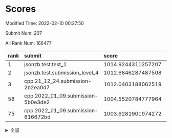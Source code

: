 # Scores

Modified Time: 2022-02-10 00:27:50

Submit Num: 207

All Rank Num: 166477

| rank |               submit               |       score        |       sigma        | pk_num |
| :--- | :--------------------------------- | :----------------- | :----------------- | :----- |
| 1    | jsonzb.test.test_1                 | 1014.9244311257207 | 0.8509784904401868 | 3220   |
| 2    | jsonzb.test.submission_level_4     | 1012.6846287487508 | 0.7896653325812073 | 3216   |
| 3    | cpp.21_12_24.submission-2b2ea0d7   | 1012.0403188062519 | 0.7862288351029442 | 3217   |
| 58   | cpp.2022_01_09.submission-5b0e3de2 | 1004.5520784777964 | 0.7151822494918136 | 3212   |
| 75   | cpp.2022_01_09.submission-816672bd | 1003.6281901974272 | 0.7197334482019212 | 3217   |


<details>
<summary>全部</summary>

| rank |                 submit                 |       score        |       sigma        | pk_num |
| :--- | :------------------------------------- | :----------------- | :----------------- | :----- |
| 1    | jsonzb.test.test_1                     | 1014.9244311257207 | 0.8509784904401868 | 3220   |
| 2    | jsonzb.test.submission_level_4         | 1012.6846287487508 | 0.7896653325812073 | 3216   |
| 3    | cpp.21_12_24.submission-2b2ea0d7       | 1012.0403188062519 | 0.7862288351029442 | 3217   |
| 4    | gobigger.level_3.submission_level_3_36 | 1011.7444071916135 | 0.7762222120031409 | 3215   |
| 5    | gobigger.level_3.submission_level_3_46 | 1011.2803240761555 | 0.769227674658446  | 3216   |
| 6    | gobigger.level_3.submission_level_3_0  | 1011.1982202825238 | 0.7750158557112585 | 3215   |
| 7    | gobigger.level_3.submission_level_3_7  | 1011.1623205770204 | 0.797538140776798  | 3218   |
| 8    | gobigger.level_3.submission_level_3_19 | 1011.1115424292786 | 0.8149438109996238 | 3220   |
| 9    | gobigger.level_3.submission_level_3_26 | 1010.8936910535798 | 0.7682903341954592 | 3222   |
| 10   | gobigger.level_3.submission_level_3_41 | 1010.7927885003082 | 0.7543435097993288 | 3216   |
| 11   | gobigger.level_3.submission_level_3_31 | 1010.7903326982506 | 0.774589099292441  | 3217   |
| 12   | gobigger.level_3.submission_level_3_24 | 1010.6743262059869 | 0.7617153345733849 | 3217   |
| 13   | gobigger.level_3.submission_level_3_32 | 1010.5480663460482 | 0.7738247377826029 | 3219   |
| 14   | gobigger.level_3.submission_level_3_12 | 1010.5359058687939 | 0.7593341971725682 | 3218   |
| 15   | gobigger.level_3.submission_level_3_28 | 1010.4820285626495 | 0.7712864305412404 | 3218   |
| 16   | gobigger.level_3.submission_level_3_43 | 1010.4417500307434 | 0.7659392669915003 | 3226   |
| 17   | gobigger.level_3.submission_level_3_42 | 1010.4288036654896 | 0.7776448341661999 | 3215   |
| 18   | gobigger.level_3.submission_level_3_8  | 1010.4204200425553 | 0.7496899782609922 | 3215   |
| 19   | gobigger.level_3.submission_level_3_2  | 1010.2725168079689 | 0.7488143751354341 | 3213   |
| 20   | gobigger.level_3.submission_level_3_37 | 1010.263720553428  | 0.7620129980262285 | 3218   |
| 21   | gobigger.level_3.submission_level_3_30 | 1010.2474808495876 | 0.7615232897851957 | 3219   |
| 22   | gobigger.level_3.submission_level_3_39 | 1010.2388012233456 | 0.7737139513859297 | 3219   |
| 23   | gobigger.level_3.submission_level_3_22 | 1010.2058103605765 | 0.7661205792633128 | 3218   |
| 24   | gobigger.level_3.submission_level_3_45 | 1010.1633246866169 | 0.7131089819773421 | 3218   |
| 25   | gobigger.level_3.submission_level_3_10 | 1010.1610330672462 | 0.7730052169611045 | 3221   |
| 26   | gobigger.level_3.submission_level_3_1  | 1010.1555490190441 | 0.7553247464170937 | 3223   |
| 27   | gobigger.level_3.submission_level_3_40 | 1010.1149106295411 | 0.7559889164997188 | 3217   |
| 28   | gobigger.level_3.submission_level_3_48 | 1010.0623095282373 | 0.7614450628251377 | 3216   |
| 29   | gobigger.level_3.submission_level_3_15 | 1010.0461427981987 | 0.7662232146006446 | 3214   |
| 30   | gobigger.level_3.submission_level_3_34 | 1010.0383065190481 | 0.7557346675394255 | 3219   |
| 31   | gobigger.level_3.submission_level_3_29 | 1009.9128760166817 | 0.7664468931015364 | 3220   |
| 32   | gobigger.level_3.submission_level_3_5  | 1009.9115545418748 | 0.7603370730697073 | 3217   |
| 33   | gobigger.level_3.submission_level_3_20 | 1009.896286690712  | 0.7775939656731057 | 3216   |
| 34   | gobigger.level_3.submission_level_3_35 | 1009.8640610542443 | 0.7408666922338458 | 3216   |
| 35   | gobigger.level_3.submission_level_3_16 | 1009.823790682716  | 0.7846004617330059 | 3213   |
| 36   | gobigger.level_3.submission_level_3_27 | 1009.6932216370328 | 0.7678457195677698 | 3212   |
| 37   | gobigger.level_3.submission_level_3_23 | 1009.6919849200565 | 0.7516162466819554 | 3218   |
| 38   | gobigger.level_3.submission_level_3_47 | 1009.6735656052199 | 0.7307868615332559 | 3214   |
| 39   | gobigger.level_3.submission_level_3_11 | 1009.6301825044925 | 0.7545471042229036 | 3215   |
| 40   | gobigger.level_3.submission_level_3_25 | 1009.5984656640842 | 0.759468531249087  | 3213   |
| 41   | gobigger.level_3.submission_level_3_17 | 1009.5765481228051 | 0.7642693157691962 | 3215   |
| 42   | gobigger.level_3.submission_level_3_38 | 1009.5259363381263 | 0.7710974375981733 | 3216   |
| 43   | gobigger.level_3.submission_level_3_6  | 1009.4513079536821 | 0.7578164437325947 | 3214   |
| 44   | gobigger.level_3.submission_level_3_33 | 1009.4227941308247 | 0.7429013126279893 | 3217   |
| 45   | gobigger.level_3.submission_level_3_9  | 1009.3819291428658 | 0.7396612243721093 | 3217   |
| 46   | gobigger.level_3.submission_level_3_21 | 1009.3138337986371 | 0.7511870843099762 | 3216   |
| 47   | gobigger.level_3.submission_level_3_18 | 1009.2639825553132 | 0.7533752157342488 | 3218   |
| 48   | gobigger.level_3.submission_level_3_44 | 1009.208901880842  | 0.7685755049373639 | 3215   |
| 49   | gobigger.level_3.submission_level_3_13 | 1009.1442827881343 | 0.7410144536556718 | 3213   |
| 50   | gobigger.level_3.submission_level_3_14 | 1009.073060459936  | 0.760250917536285  | 3220   |
| 51   | gobigger.level_3.submission_level_3_3  | 1009.028407147748  | 0.7352718897050741 | 3212   |
| 52   | gobigger.level_3.submission_level_3_4  | 1008.5968332509549 | 0.739740419811622  | 3219   |
| 53   | gobigger.level_3.submission_level_3_49 | 1008.5774036164096 | 0.7458699263702449 | 3219   |
| 54   | gobigger.level_1.submission_level_1_1  | 1005.1388406690753 | 0.709334932549416  | 3215   |
| 55   | gobigger.level_1.submission_level_1_17 | 1004.9655205685375 | 0.7261808006661074 | 3221   |
| 56   | gobigger.level_1.submission_level_1_31 | 1004.76474063009   | 0.7286016395740216 | 3219   |
| 57   | gobigger.level_1.submission_level_1_18 | 1004.6406289900364 | 0.7255580785941796 | 3217   |
| 58   | cpp.2022_01_09.submission-5b0e3de2     | 1004.5520784777964 | 0.7151822494918136 | 3212   |
| 59   | gobigger.level_1.submission_level_1_19 | 1004.4332317360821 | 0.7182207542589265 | 3218   |
| 60   | gobigger.level_1.submission_level_1_41 | 1004.3972002863417 | 0.7137268733061659 | 3218   |
| 61   | gobigger.level_1.submission_level_1_38 | 1004.3890083021946 | 0.7150550650889945 | 3217   |
| 62   | gobigger.level_1.submission_level_1_48 | 1004.3483460112556 | 0.7199177933747097 | 3218   |
| 63   | gobigger.level_1.submission_level_1_33 | 1004.3261642073616 | 0.7147791192932079 | 3217   |
| 64   | gobigger.level_1.submission_level_1_26 | 1004.2732369273785 | 0.7125386237463737 | 3220   |
| 65   | gobigger.level_1.submission_level_1_7  | 1004.2533794505113 | 0.720890924048463  | 3218   |
| 66   | gobigger.level_1.submission_level_1_46 | 1004.1999760076958 | 0.7181540207663719 | 3223   |
| 67   | gobigger.level_1.submission_level_1_10 | 1004.1414419085368 | 0.7224291193539621 | 3220   |
| 68   | gobigger.level_1.submission_level_1_49 | 1004.0964638560685 | 0.7204125925232621 | 3220   |
| 69   | gobigger.level_1.submission_level_1_20 | 1004.0400500426749 | 0.7239862699867667 | 3218   |
| 70   | gobigger.level_1.submission_level_1_21 | 1003.8913977922977 | 0.7209490826054907 | 3223   |
| 71   | gobigger.level_1.submission_level_1_4  | 1003.8187008101924 | 0.7301989787637506 | 3214   |
| 72   | gobigger.level_1.submission_level_1_36 | 1003.7986519499638 | 0.717636962716137  | 3218   |
| 73   | gobigger.level_1.submission_level_1_28 | 1003.758499973207  | 0.7238444737466234 | 3220   |
| 74   | gobigger.level_1.submission_level_1_8  | 1003.7237867773501 | 0.7173571573713607 | 3211   |
| 75   | cpp.2022_01_09.submission-816672bd     | 1003.6281901974272 | 0.7197334482019212 | 3217   |
| 76   | gobigger.level_1.submission_level_1_39 | 1003.5220292395733 | 0.7284047911807089 | 3218   |
| 77   | gobigger.level_1.submission_level_1_23 | 1003.4942062621234 | 0.7119103450043713 | 3221   |
| 78   | gobigger.level_1.submission_level_1_29 | 1003.4234702152196 | 0.7271140168097344 | 3210   |
| 79   | gobigger.level_1.submission_level_1_12 | 1003.4081620895762 | 0.7232473169417312 | 3214   |
| 80   | gobigger.level_1.submission_level_1_6  | 1003.4074714610658 | 0.7255323296210424 | 3216   |
| 81   | gobigger.level_1.submission_level_1_43 | 1003.400077711208  | 0.7229454751539168 | 3217   |
| 82   | gobigger.level_1.submission_level_1_2  | 1003.3791541613533 | 0.7108517707392434 | 3222   |
| 83   | gobigger.level_1.submission_level_1_24 | 1003.1238643740518 | 0.710689354614852  | 3218   |
| 84   | gobigger.level_1.submission_level_1_34 | 1003.1096028169795 | 0.7103851671701328 | 3214   |
| 85   | gobigger.level_1.submission_level_1_5  | 1003.0476423428474 | 0.7213142383850375 | 3213   |
| 86   | gobigger.level_1.submission_level_1_13 | 1003.0443223138834 | 0.706913830072763  | 3224   |
| 87   | gobigger.level_1.submission_level_1_40 | 1003.0291376158815 | 0.7204577493413551 | 3214   |
| 88   | gobigger.level_1.submission_level_1_3  | 1003.0078530431008 | 0.7107420166157353 | 3219   |
| 89   | gobigger.level_1.submission_level_1_30 | 1002.9985976112077 | 0.7190176995778532 | 3219   |
| 90   | gobigger.level_1.submission_level_1_44 | 1002.8721182108051 | 0.7276747212327919 | 3219   |
| 91   | gobigger.level_1.submission_level_1_16 | 1002.8233535920562 | 0.7048130322984408 | 3218   |
| 92   | gobigger.level_1.submission_level_1_15 | 1002.7873224363935 | 0.714755018198024  | 3213   |
| 93   | gobigger.level_1.submission_level_1_32 | 1002.7757237256237 | 0.7055856610288643 | 3217   |
| 94   | gobigger.level_1.submission_level_1_11 | 1002.7108582743201 | 0.7157114469404164 | 3220   |
| 95   | gobigger.level_1.submission_level_1_14 | 1002.5240606625132 | 0.7135663636050161 | 3216   |
| 96   | gobigger.level_1.submission_level_1_25 | 1002.4674200861916 | 0.7139752108942713 | 3217   |
| 97   | gobigger.level_1.submission_level_1_37 | 1002.4660758043099 | 0.7059910106362441 | 3217   |
| 98   | gobigger.level_1.submission_level_1_35 | 1002.4121130625878 | 0.7183634196728017 | 3218   |
| 99   | gobigger.level_1.submission_level_1_0  | 1002.3433030390937 | 0.7163405663739516 | 3221   |
| 100  | gobigger.level_1.submission_level_1_9  | 1002.1030158629836 | 0.7078204075934909 | 3220   |
| 101  | gobigger.level_1.submission_level_1_27 | 1002.0970176702211 | 0.7121276941831928 | 3217   |
| 102  | gobigger.level_1.submission_level_1_42 | 1002.0786071259308 | 0.7167236499468722 | 3218   |
| 103  | gobigger.level_1.submission_level_1_45 | 1001.9863053835498 | 0.7096852817876492 | 3218   |
| 104  | gobigger.level_1.submission_level_1_47 | 1001.6412148645991 | 0.7142241087626158 | 3216   |
| 105  | gobigger.level_1.submission_level_1_22 | 1001.4269772059918 | 0.7176808701282416 | 3218   |
| 106  | gobigger.random.submission_random_27   | 997.4443214424658  | 0.7120165666134296 | 3219   |
| 107  | gobigger.random.submission_random_41   | 997.183825989793   | 0.7042435548470113 | 3219   |
| 108  | gobigger.random.submission_random_42   | 997.0313193759453  | 0.7015359443464465 | 3218   |
| 109  | gobigger.random.submission_random_31   | 996.9967747654906  | 0.7165279212667358 | 3216   |
| 110  | gobigger.random.submission_random_8    | 996.8964389406644  | 0.71572790719526   | 3214   |
| 111  | gobigger.random.submission_random_16   | 996.8641621162085  | 0.7032923894886826 | 3214   |
| 112  | gobigger.random.submission_random_11   | 996.8014747465816  | 0.7210005469227159 | 3213   |
| 113  | gobigger.random.submission_random_29   | 996.3557488220471  | 0.7079911538156941 | 3212   |
| 114  | gobigger.random.submission_random_5    | 996.311083454999   | 0.7090932010092591 | 3221   |
| 115  | gobigger.random.submission_random_0    | 996.291244059877   | 0.7167295181335477 | 3217   |
| 116  | gobigger.random.submission_random_30   | 996.2583771760526  | 0.7048734635768787 | 3218   |
| 117  | gobigger.random.submission_random_43   | 996.256612638754   | 0.7032759029645318 | 3222   |
| 118  | gobigger.random.submission_random_12   | 996.2092783915724  | 0.7137388773178289 | 3215   |
| 119  | gobigger.random.submission_random_49   | 996.0993006887361  | 0.7285776953675452 | 3212   |
| 120  | gobigger.random.submission_random_21   | 996.0076557646138  | 0.7197108181835803 | 3219   |
| 121  | gobigger.random.submission_random_14   | 995.9822378751188  | 0.6995651955772034 | 3210   |
| 122  | gobigger.random.submission_random_35   | 995.9622526191978  | 0.7229022095958606 | 3217   |
| 123  | gobigger.random.submission_random_39   | 995.858887220115   | 0.7132382530347778 | 3216   |
| 124  | gobigger.random.submission_random_32   | 995.8211815283939  | 0.7115465394719609 | 3220   |
| 125  | gobigger.random.submission_random_4    | 995.8111084337545  | 0.7101757881039451 | 3215   |
| 126  | gobigger.random.submission_random_38   | 995.7898449925998  | 0.7105018035472753 | 3213   |
| 127  | gobigger.random.submission_random_28   | 995.7739716491114  | 0.7232466218643162 | 3215   |
| 128  | gobigger.random.submission_random_37   | 995.7634250756684  | 0.703110984193779  | 3216   |
| 129  | gobigger.random.submission_random_48   | 995.7600284217021  | 0.7138509389651151 | 3217   |
| 130  | gobigger.random.submission_random_6    | 995.6790133943628  | 0.7360767061893526 | 3211   |
| 131  | gobigger.random.submission_random_1    | 995.6784558179955  | 0.709030718703968  | 3213   |
| 132  | gobigger.random.submission_random_23   | 995.6728877509761  | 0.7216164830696856 | 3217   |
| 133  | gobigger.random.submission_random_7    | 995.6536992031187  | 0.7185028437001786 | 3211   |
| 134  | gobigger.random.submission_random_33   | 995.6425995052841  | 0.7116073406769866 | 3218   |
| 135  | gobigger.random.submission_random_46   | 995.641486359402   | 0.7185507449103827 | 3221   |
| 136  | gobigger.random.submission_random_13   | 995.6378131916792  | 0.7152412648124062 | 3216   |
| 137  | gobigger.random.submission_random_26   | 995.6348624865351  | 0.7082557793537783 | 3220   |
| 138  | gobigger.random.submission_random_40   | 995.5619964787834  | 0.7270625609917547 | 3219   |
| 139  | gobigger.random.submission_random_25   | 995.5515281507803  | 0.7152383908446521 | 3217   |
| 140  | gobigger.random.submission_random_19   | 995.4658841321625  | 0.7132297230613894 | 3221   |
| 141  | gobigger.random.submission_random_15   | 995.4542639958228  | 0.7077162197949917 | 3222   |
| 142  | gobigger.random.submission_random_24   | 995.4374699962286  | 0.7166838162148268 | 3215   |
| 143  | gobigger.random.submission_random_18   | 995.4118821767767  | 0.7057800477142809 | 3212   |
| 144  | gobigger.random.submission_random_36   | 995.3884572547165  | 0.7074417492735637 | 3218   |
| 145  | gobigger.random.submission_random_44   | 995.2820840966434  | 0.7142622564280054 | 3215   |
| 146  | gobigger.random.submission_random_10   | 995.2005701023754  | 0.7170336098409402 | 3214   |
| 147  | gobigger.random.submission_random_34   | 995.1923741884108  | 0.7008422042170399 | 3214   |
| 148  | gobigger.random.submission_random_47   | 995.1346564605627  | 0.7184537755638515 | 3217   |
| 149  | gobigger.random.submission_random_2    | 995.1165274119379  | 0.7083634486897814 | 3216   |
| 150  | gobigger.random.submission_random_20   | 995.0720465367693  | 0.7044118436090956 | 3213   |
| 151  | gobigger.random.submission_random_3    | 994.9683039779044  | 0.7204302516017825 | 3221   |
| 152  | gobigger.random.submission_random_9    | 994.8353003249448  | 0.7290120046847478 | 3221   |
| 153  | gobigger.random.submission_random_17   | 994.8056993898729  | 0.7105811265076978 | 3216   |
| 154  | gobigger.random.submission_random_45   | 994.7287909762051  | 0.7209196880468288 | 3215   |
| 155  | gobigger.random.submission_random_22   | 994.6965083102921  | 0.7009580658302086 | 3216   |
| 156  | gobigger.level_2.submission_level_2_15 | 994.1809965914028  | 0.7339672836436608 | 3217   |
| 157  | gobigger.level_2.submission_level_2_0  | 993.8355474480886  | 0.7188263737973044 | 3217   |
| 158  | gobigger.level_2.submission_level_2_48 | 993.6773252178906  | 0.7636394593708469 | 3219   |
| 159  | gobigger.level_2.submission_level_2_12 | 993.205679240323   | 0.7408413889362602 | 3220   |
| 160  | gobigger.level_2.submission_level_2_42 | 992.9542305773398  | 0.741372384569043  | 3219   |
| 161  | gobigger.level_2.submission_level_2_25 | 992.9415357433513  | 0.7502339725790468 | 3215   |
| 162  | gobigger.level_2.submission_level_2_14 | 992.8091604297642  | 0.7400298239324432 | 3214   |
| 163  | gobigger.level_2.submission_level_2_22 | 992.7661302183526  | 0.7232288688315581 | 3215   |
| 164  | gobigger.level_2.submission_level_2_40 | 992.6930785177324  | 0.7299684637132144 | 3222   |
| 165  | gobigger.level_2.submission_level_2_31 | 992.6601577719879  | 0.739042274930404  | 3220   |
| 166  | gobigger.level_2.submission_level_2_13 | 992.6070784128668  | 0.7553996009315027 | 3219   |
| 167  | gobigger.level_2.submission_level_2_41 | 992.5910935483743  | 0.7590743454355237 | 3222   |
| 168  | gobigger.level_2.submission_level_2_4  | 992.5316424652636  | 0.7440137816985114 | 3217   |
| 169  | gobigger.level_2.submission_level_2_37 | 992.5080008821818  | 0.7492733784576328 | 3218   |
| 170  | gobigger.level_2.submission_level_2_32 | 992.4363085667803  | 0.7396487929551485 | 3221   |
| 171  | gobigger.level_2.submission_level_2_30 | 992.2973386527801  | 0.745914809111027  | 3216   |
| 172  | gobigger.level_2.submission_level_2_7  | 992.1716356557463  | 0.744337364456     | 3217   |
| 173  | gobigger.level_2.submission_level_2_17 | 992.1666467047419  | 0.7346837360779017 | 3212   |
| 174  | gobigger.level_2.submission_level_2_36 | 992.0913468955516  | 0.742502701723978  | 3220   |
| 175  | gobigger.level_2.submission_level_2_26 | 992.0369005116078  | 0.735887369035441  | 3216   |
| 176  | gobigger.level_2.submission_level_2_19 | 991.9981088425749  | 0.7483916748059168 | 3219   |
| 177  | gobigger.level_2.submission_level_2_45 | 991.97513494991    | 0.7564441007346775 | 3213   |
| 178  | gobigger.level_2.submission_level_2_6  | 991.9490587081775  | 0.7586190778775049 | 3214   |
| 179  | gobigger.level_2.submission_level_2_46 | 991.9086442987109  | 0.7515198836047622 | 3218   |
| 180  | gobigger.level_2.submission_level_2_18 | 991.898134443993   | 0.7457830741039669 | 3218   |
| 181  | gobigger.level_2.submission_level_2_2  | 991.8718769956268  | 0.7483014477772579 | 3219   |
| 182  | gobigger.level_2.submission_level_2_29 | 991.8131379314168  | 0.7600617326165828 | 3218   |
| 183  | gobigger.level_2.submission_level_2_38 | 991.8085074282575  | 0.750925144588294  | 3219   |
| 184  | gobigger.level_2.submission_level_2_27 | 991.8070927393371  | 0.7616138877357449 | 3220   |
| 185  | gobigger.level_2.submission_level_2_5  | 991.8001028047435  | 0.7552161923952125 | 3216   |
| 186  | gobigger.level_2.submission_level_2_47 | 991.7706746166814  | 0.7401908228929052 | 3219   |
| 187  | gobigger.level_2.submission_level_2_20 | 991.713032156488   | 0.7396056007471424 | 3218   |
| 188  | gobigger.level_2.submission_level_2_11 | 991.6918641157461  | 0.7495656152434585 | 3214   |
| 189  | gobigger.level_2.submission_level_2_1  | 991.6510835403647  | 0.7615988666064909 | 3213   |
| 190  | gobigger.level_2.submission_level_2_10 | 991.5253248034755  | 0.7759013767310156 | 3215   |
| 191  | gobigger.level_2.submission_level_2_9  | 991.4669599706475  | 0.7416357687035434 | 3217   |
| 192  | gobigger.level_2.submission_level_2_28 | 991.4419357874351  | 0.7555001377309019 | 3216   |
| 193  | gobigger.level_2.submission_level_2_33 | 991.4117027721073  | 0.740849276013333  | 3219   |
| 194  | gobigger.level_2.submission_level_2_21 | 991.4061391940022  | 0.7706428463521872 | 3214   |
| 195  | gobigger.level_2.submission_level_2_34 | 991.3590326162798  | 0.7468760337215351 | 3215   |
| 196  | gobigger.level_2.submission_level_2_39 | 991.3580518781301  | 0.7441782860392319 | 3219   |
| 197  | gobigger.level_2.submission_level_2_23 | 991.2552064482907  | 0.7506737959271921 | 3216   |
| 198  | gobigger.level_2.submission_level_2_44 | 991.2243284663793  | 0.7809780756781399 | 3220   |
| 199  | gobigger.level_2.submission_level_2_8  | 991.1879442061856  | 0.7589294951118134 | 3217   |
| 200  | gobigger.level_2.submission_level_2_43 | 991.1449056617172  | 0.7705214410535932 | 3212   |
| 201  | gobigger.level_2.submission_level_2_35 | 991.0575919021638  | 0.7651091802451588 | 3216   |
| 202  | gobigger.level_2.submission_level_2_3  | 990.9228470833837  | 0.7593934948685309 | 3208   |
| 203  | gobigger.level_2.submission_level_2_49 | 990.5569608389721  | 0.777605261082178  | 3216   |
| 204  | gobigger.level_2.submission_level_2_24 | 990.5419655795366  | 0.7715200470864    | 3216   |
| 205  | gobigger.level_2.submission_level_2_16 | 990.3047146414668  | 0.7729135460074956 | 3216   |
| 206  | gobigger.none.submission_none_1        | 978.7497865150749  | 1.227261792649234  | 3218   |
| 207  | gobigger.none.submission_none_0        | 977.9495586853473  | 1.2264946728814714 | 3214   |

</details>